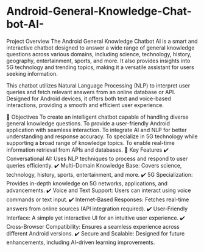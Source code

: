# Android-General-Knowledge-Chat-bot-AI-
 Project Overview
The Android General Knowledge Chatbot AI is a smart and interactive chatbot designed to answer a wide range of general knowledge questions across various domains, including science, technology, history, geography, entertainment, sports, and more. It also provides insights into 5G technology and trending topics, making it a versatile assistant for users seeking information.

This chatbot utilizes Natural Language Processing (NLP) to interpret user queries and fetch relevant answers from an online database or API. Designed for Android devices, it offers both text and voice-based interactions, providing a smooth and efficient user experience.

🎯 Objectives
To create an intelligent chatbot capable of handling diverse general knowledge questions.
To provide a user-friendly Android application with seamless interaction.
To integrate AI and NLP for better understanding and response accuracy.
To specialize in 5G technology while supporting a broad range of knowledge topics.
To enable real-time information retrieval from APIs and databases.
🚀 Key Features
✔️ Conversational AI: Uses NLP techniques to process and respond to user queries efficiently.
✔️ Multi-Domain Knowledge Base: Covers science, technology, history, sports, entertainment, and more.
✔️ 5G Specialization: Provides in-depth knowledge on 5G networks, applications, and advancements.
✔️ Voice and Text Support: Users can interact using voice commands or text input.
✔️ Internet-Based Responses: Fetches real-time answers from online sources (API integration required).
✔️ User-Friendly Interface: A simple yet interactive UI for an intuitive user experience.
✔️ Cross-Browser Compatibility: Ensures a seamless experience across different Android versions.
✔️ Secure and Scalable: Designed for future enhancements, including AI-driven learning improvements.

